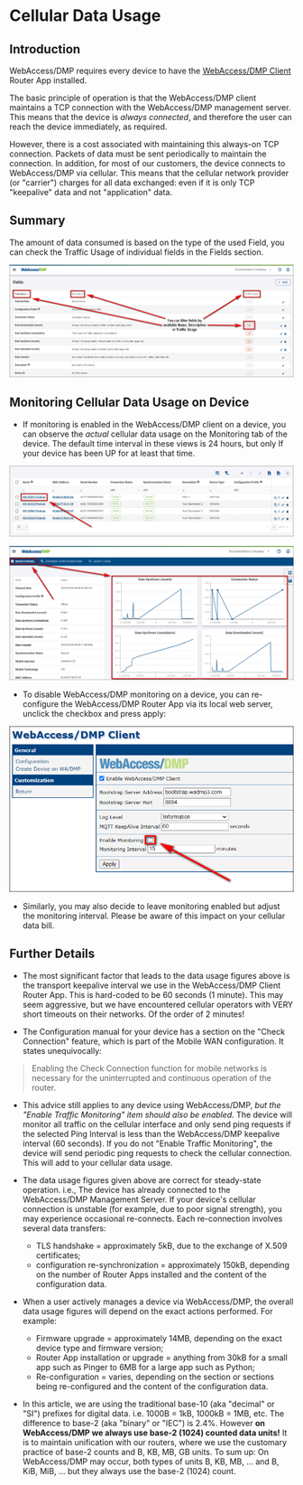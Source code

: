 # Cellular Data Usage

## Introduction

WebAccess/DMP requires every device to have the [WebAccess/DMP Client](https://ep.advantech-bb.cz/products/software/user-modules#webaccessdmp-client) Router App installed.

The basic principle of operation is that the WebAccess/DMP client maintains a TCP connection with the WebAccess/DMP management server.
This means that the device is *always connected*, and therefore the user can reach the device immediately, as required.

However, there is a cost associated with maintaining this always-on TCP connection.
Packets of data must be sent periodically to maintain the connection.
In addition, for most of our customers, the device connects to WebAccess/DMP via cellular.
This means that the cellular network provider (or "carrier") charges for all data exchanged: even if it is only TCP "keepalive" data and not "application" data.

## Summary

The amount of data consumed is based on the type of the used Field, you can check the Traffic Usage of individual fields in the Fields section.

![Traffic Usage](./traffic-usage1.png "Traffic Usage")

## Monitoring Cellular Data Usage on Device


* If monitoring is enabled in the WebAccess/DMP client on a device, you can observe the *actual* cellular data usage on the Monitoring tab of the device.
The default time interval in these views is 24 hours, but only If your device has been UP for at least that time.

![Router Details](./click_on_router.png "Router Details")

![Device Dashboard](./cellular-usage2.png "Device Dashboard")

* To disable WebAccess/DMP monitoring on a device, you can re-configure the WebAccess/DMP Router App via its local web server, unclick the checkbox and press apply:

![WebAccess/DMP Client configuration options](./dmp-client1.png "WebAccess/DMP Client configuration options")

* Similarly, you may also decide to leave monitoring enabled but adjust the monitoring interval.
Please be aware of this impact on your cellular data bill.

## Further Details

* The most significant factor that leads to the data usage figures above is the transport keepalive interval we use in the WebAccess/DMP Client Router App.
This is hard-coded to be 60 seconds (1 minute). This may seem aggressive, but we have encountered cellular operators with VERY short timeouts on their networks. Of the order of 2 minutes!

* The Configuration manual for your device has a section on the "Check Connection" feature, which is part of the Mobile WAN configuration.
It states unequivocally:

> Enabling the Check Connection function for mobile networks is necessary for the uninterrupted and continuous operation of the router.

* This advice still applies to any device using WebAccess/DMP, *but the "Enable Traffic Monitoring" item should also be enabled.*
The device will monitor all traffic on the cellular interface and only send ping requests if the selected Ping Interval is less than the WebAccess/DMP keepalive interval (60 seconds).
If you do not "Enable Traffic Monitoring", the device will send periodic ping requests to check the cellular connection. This will add to your cellular data usage.

* The data usage figures given above are correct for steady-state operation. i.e., The device has already connected to the WebAccess/DMP Management Server.
If your device's cellular connection is unstable (for example, due to poor signal strength), you may experience occasional re-connects.
Each re-connection involves several data transfers:
  * TLS handshake = approximately 5kB, due to the exchange of X.509 certificates;
  * configuration re-synchronization = approximately 150kB, depending on the number of Router Apps installed and the content of the configuration data. 

* When a user actively manages a device via WebAccess/DMP, the overall data usage figures will depend on the exact actions performed.
For example:
  * Firmware upgrade = approximately 14MB, depending on the exact device type and firmware version;
  * Router App installation or upgrade = anything from 30kB for a small app such as Pinger to 6MB for a large app such as Python;
  * Re-configuration = varies, depending on the section or sections being re-configured and the content of the configuration data.

* In this article, we are using the traditional base-10 (aka "decimal" or "SI") prefixes for digital data. i.e. 1000B = 1kB, 1000kB = 1MB, etc. The difference to base-2 (aka "binary" or "IEC") is 2.4%. However **on WebAccess/DMP we always use base-2 (1024) counted data units!** It is to maintain unification with our routers, where we use the customary practice of base-2 counts and B, KB, MB, GB units. To sum up: On WebAccess/DMP may occur, both types of units B, KB, MB, ... and B, KiB, MiB, ... but they always use the base-2 (1024) count.
